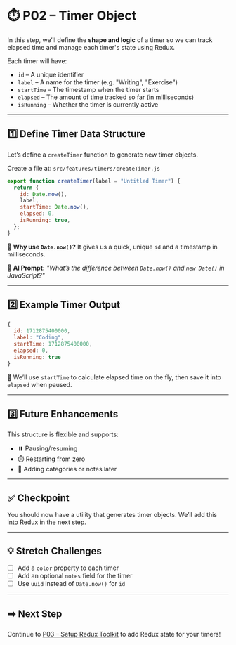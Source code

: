 # ⏱️ P02 – Timer Object

In this step, we’ll define the **shape and logic** of a timer so we can track elapsed time and manage each timer's state using Redux.

Each timer will have:
- `id` – A unique identifier
- `label` – A name for the timer (e.g. "Writing", "Exercise")
- `startTime` – The timestamp when the timer starts
- `elapsed` – The amount of time tracked so far (in milliseconds)
- `isRunning` – Whether the timer is currently active

---

## 1️⃣ Define Timer Data Structure
Let’s define a `createTimer` function to generate new timer objects.

Create a file at: `src/features/timers/createTimer.js`

```js
export function createTimer(label = "Untitled Timer") {
  return {
    id: Date.now(),
    label,
    startTime: Date.now(),
    elapsed: 0,
    isRunning: true,
  };
}
```

📌 **Why use `Date.now()`?**
It gives us a quick, unique `id` and a timestamp in milliseconds.

📌 **AI Prompt:**
*"What’s the difference between `Date.now()` and `new Date()` in JavaScript?"*

---

## 2️⃣ Example Timer Output
```js
{
  id: 1712875400000,
  label: "Coding",
  startTime: 1712875400000,
  elapsed: 0,
  isRunning: true
}
```

🧠 We’ll use `startTime` to calculate elapsed time on the fly, then save it into `elapsed` when paused.

---

## 3️⃣ Future Enhancements
This structure is flexible and supports:
- ⏸️ Pausing/resuming
- ⏱️ Restarting from zero
- 📝 Adding categories or notes later

---

## ✅ Checkpoint
You should now have a utility that generates timer objects. We’ll add this into Redux in the next step.

---

## 💡 Stretch Challenges
- [ ] Add a `color` property to each timer
- [ ] Add an optional `notes` field for the timer
- [ ] Use `uuid` instead of `Date.now()` for `id`

---

## ➡️ Next Step
Continue to [P03 – Setup Redux Toolkit](03-Setup-Redux-Toolkit.md) to add Redux state for your timers!

